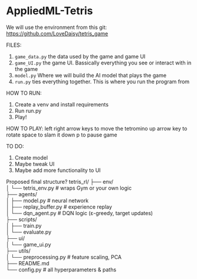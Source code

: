 # AppliedML-Tetris
We will use the environment from this git:
https://github.com/LoveDaisy/tetris_game

FILES:
1. `game_data.py` the data used by the game and game UI
2. `game_UI.py` the game UI. Bassically everything you see or interact with in the game
3. `model.py` Where we will build the AI model that plays the game
4. `run.py` ties everything together. This is where you run the program from


HOW TO RUN:
1. Create a venv and install requirements
2. Run run.py
3. Play!


HOW TO PLAY:
left right arrow keys to move the tetromino
up arrow key to rotate
space to slam it down
p to pause game


TO DO:
1. Create model
2. Maybe tweak UI 
3. Maybe add more functionality to UI



Proposed final structure?
tetris_rl/
├── env/  
│   └── tetris_env.py       # wraps Gym or your own logic  
├── agents/  
│   ├── model.py            # neural network  
│   ├── replay_buffer.py    # experience replay  
│   └── dqn_agent.py        # DQN logic (ε-greedy, target updates)  
├── scripts/  
│   ├── train.py  
│   └── evaluate.py  
├── ui/  
│   └── game_ui.py  
├── utils/  
│   └── preprocessing.py    # feature scaling, PCA  
├── README.md  
└── config.py               # all hyperparameters & paths  
